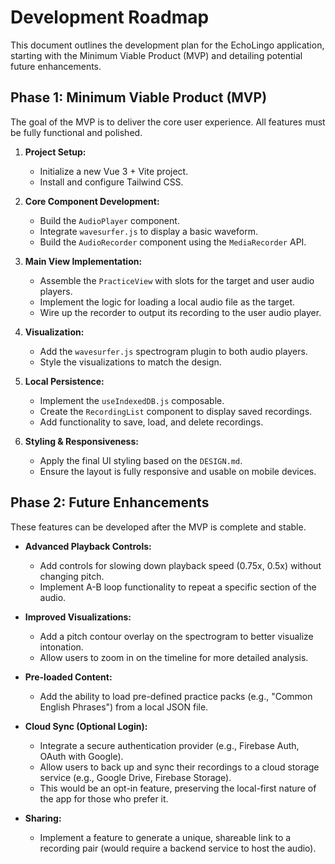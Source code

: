 # Development Roadmap

This document outlines the development plan for the EchoLingo application, starting with the Minimum Viable Product (MVP) and detailing potential future enhancements.

## Phase 1: Minimum Viable Product (MVP)

The goal of the MVP is to deliver the core user experience. All features must be fully functional and polished.

1.  **Project Setup:**
    - Initialize a new Vue 3 + Vite project.
    - Install and configure Tailwind CSS.

2.  **Core Component Development:**
    - Build the `AudioPlayer` component.
    - Integrate `wavesurfer.js` to display a basic waveform.
    - Build the `AudioRecorder` component using the `MediaRecorder` API.

3.  **Main View Implementation:**
    - Assemble the `PracticeView` with slots for the target and user audio players.
    - Implement the logic for loading a local audio file as the target.
    - Wire up the recorder to output its recording to the user audio player.

4.  **Visualization:**
    - Add the `wavesurfer.js` spectrogram plugin to both audio players.
    - Style the visualizations to match the design.

5.  **Local Persistence:**
    - Implement the `useIndexedDB.js` composable.
    - Create the `RecordingList` component to display saved recordings.
    - Add functionality to save, load, and delete recordings.

6.  **Styling & Responsiveness:**
    - Apply the final UI styling based on the `DESIGN.md`.
    - Ensure the layout is fully responsive and usable on mobile devices.

## Phase 2: Future Enhancements

These features can be developed after the MVP is complete and stable.

- **Advanced Playback Controls:**
  - Add controls for slowing down playback speed (0.75x, 0.5x) without changing pitch.
  - Implement A-B loop functionality to repeat a specific section of the audio.

- **Improved Visualizations:**
  - Add a pitch contour overlay on the spectrogram to better visualize intonation.
  - Allow users to zoom in on the timeline for more detailed analysis.

- **Pre-loaded Content:**
  - Add the ability to load pre-defined practice packs (e.g., "Common English Phrases") from a local JSON file.

- **Cloud Sync (Optional Login):**
  - Integrate a secure authentication provider (e.g., Firebase Auth, OAuth with Google).
  - Allow users to back up and sync their recordings to a cloud storage service (e.g., Google Drive, Firebase Storage).
  - This would be an opt-in feature, preserving the local-first nature of the app for those who prefer it.

- **Sharing:**
  - Implement a feature to generate a unique, shareable link to a recording pair (would require a backend service to host the audio).
